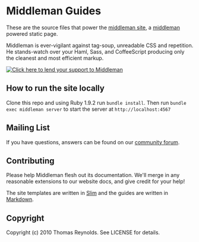 Middleman Guides
================

These are the source files that power the [middleman site](http://middlemanapp.com/), 
a [middleman](https://github.com/middleman/middleman) powered static page.

Middleman is ever-vigilant against tag-soup, unreadable CSS and repetition. He stands-watch 
over your Haml, Sass, and CoffeeScript producing only the cleanest and most efficient 
markup.

[![Click here to lend your support to  Middleman](https://www.pledgie.com/campaigns/15807.png)](http://www.pledgie.com/campaigns/15807)

## How to run the site locally

Clone this repo and using Ruby 1.9.2 run `bundle install`.
Then run `bundle exec middleman server` to start the server at `http://localhost:4567`

## Mailing List

If you have questions, answers can be found on our [community  forum](http://forum.middlemanapp.com/).

## Contributing

Please help Middleman flesh out its documentation. We'll merge in any reasonable
extensions to our website docs, and give credit for your help!

The site templates are written in [Slim](http://slim-lang.com/) and the guides are written 
in [Markdown](http://daringfireball.net/projects/markdown/).

## Copyright

Copyright (c) 2010 Thomas Reynolds. See LICENSE for details.